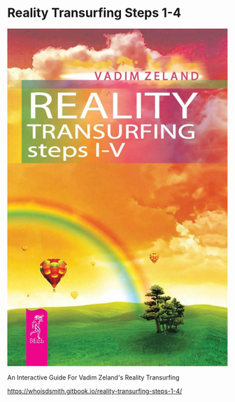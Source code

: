 # Reality Transurfing Steps 1-4

![](<cover (1).jpeg>)

An Interactive Guide For Vadim Zeland's Reality Transurfing

https://whoisdsmith.gitbook.io/reality-transurfing-steps-1-4/
